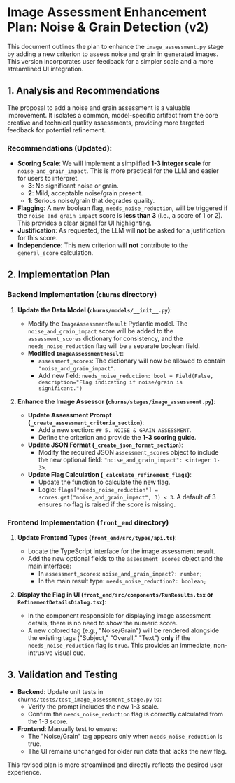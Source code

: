 # Image Assessment Enhancement Plan: Noise & Grain Detection (v2)

This document outlines the plan to enhance the `image_assessment.py` stage by adding a new criterion to assess noise and grain in generated images. This version incorporates user feedback for a simpler scale and a more streamlined UI integration.

## 1. Analysis and Recommendations

The proposal to add a noise and grain assessment is a valuable improvement. It isolates a common, model-specific artifact from the core creative and technical quality assessments, providing more targeted feedback for potential refinement.

### Recommendations (Updated):

*   **Scoring Scale**: We will implement a simplified **1-3 integer scale** for `noise_and_grain_impact`. This is more practical for the LLM and easier for users to interpret.
    *   **3**: No significant noise or grain.
    *   **2**: Mild, acceptable noise/grain present.
    *   **1**: Serious noise/grain that degrades quality.
*   **Flagging**: A new boolean flag, `needs_noise_reduction`, will be triggered if the `noise_and_grain_impact` score is **less than 3** (i.e., a score of 1 or 2). This provides a clear signal for UI highlighting.
*   **Justification**: As requested, the LLM will **not** be asked for a justification for this score.
*   **Independence**: This new criterion will **not** contribute to the `general_score` calculation.

## 2. Implementation Plan

### Backend Implementation (`churns` directory)

1.  **Update the Data Model (`churns/models/__init__.py`)**:
    *   Modify the `ImageAssessmentResult` Pydantic model. The `noise_and_grain_impact` score will be added to the `assessment_scores` dictionary for consistency, and the `needs_noise_reduction` flag will be a separate boolean field.
    *   **Modified `ImageAssessmentResult`**:
        *   `assessment_scores`: The dictionary will now be allowed to contain `"noise_and_grain_impact"`.
        *   Add new field: `needs_noise_reduction: bool = Field(False, description="Flag indicating if noise/grain is significant.")`

2.  **Enhance the Image Assessor (`churns/stages/image_assessment.py`)**:
    *   **Update Assessment Prompt (`_create_assessment_criteria_section`)**:
        *   Add a new section: `## 5. NOISE & GRAIN ASSESSMENT`.
        *   Define the criterion and provide the **1-3 scoring guide**.
    *   **Update JSON Format (`_create_json_format_section`)**:
        *   Modify the required JSON `assessment_scores` object to include the new optional field: `"noise_and_grain_impact": <integer 1-3>`.
    *   **Update Flag Calculation (`_calculate_refinement_flags`)**:
        *   Update the function to calculate the new flag.
        *   Logic: `flags["needs_noise_reduction"] = scores.get("noise_and_grain_impact", 3) < 3`. A default of 3 ensures no flag is raised if the score is missing.

### Frontend Implementation (`front_end` directory)

1.  **Update Frontend Types (`front_end/src/types/api.ts`)**:
    *   Locate the TypeScript interface for the image assessment result.
    *   Add the new optional fields to the `assessment_scores` object and the main interface:
        *   In `assessment_scores`: `noise_and_grain_impact?: number;`
        *   In the main result type: `needs_noise_reduction?: boolean;`

2.  **Display the Flag in UI (`front_end/src/components/RunResults.tsx` or `RefinementDetailsDialog.tsx`)**:
    *   In the component responsible for displaying image assessment details, there is no need to show the numeric score.
    *   A new colored tag (e.g., "Noise/Grain") will be rendered alongside the existing tags ("Subject," "Overall," "Text") **only if** the `needs_noise_reduction` flag is `true`. This provides an immediate, non-intrusive visual cue.

## 3. Validation and Testing

*   **Backend**: Update unit tests in `churns/tests/test_image_assessment_stage.py` to:
    *   Verify the prompt includes the new 1-3 scale.
    *   Confirm the `needs_noise_reduction` flag is correctly calculated from the 1-3 score.
*   **Frontend**: Manually test to ensure:
    *   The "Noise/Grain" tag appears only when `needs_noise_reduction` is true.
    *   The UI remains unchanged for older run data that lacks the new flag.

This revised plan is more streamlined and directly reflects the desired user experience.
